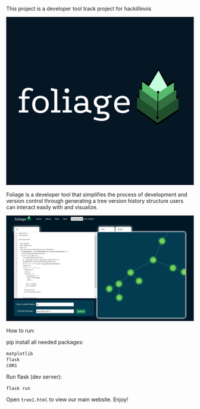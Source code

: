 This project is a developer tool track project for hackillinois

![foliage](biden.png)


Foliage is a developer tool that simplifies the process of development and version control through generating a tree version history structure users can interact easily with and visualize.

![screen](screen.png)

How to run:

pip install all needed packages:
```
matplotlib
flask
CORS
```

Run flask (dev server):
```
flask run
```

Open `tree1.html` to view our main website. Enjoy!